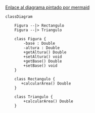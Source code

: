 [Enlace al diagrama pintado por mermaid](imagen.png)

``` mermaid
classDiagram

    Figura --|> Rectangulo
    Figura --|> Triangulo
    
    class Figura {
        -base : Double
        -altura : Double
        +getAltura() Double
        +setAltura() void
        +getBase() Double
        +setBase() void
    }

    class Rectangulo {
       +calcularArea() Double 
    }

    class Triangulo {
        +calcularArea() Double
    }

```